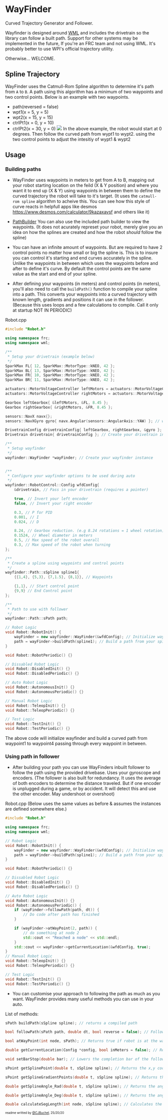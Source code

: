 # WayFinder
Curved Trajectory Generator and Follower.

Wayfinder is designed around [WML](https://github.com/wml-frc) and includes the drivetrain so the library can follow a built path. Support for other systems may be implemented in the future, If you're an FRC team and not using WML. It's probably better to use WPI's official trajectory utility.

Otherwise... WELCOME.

## Spline Trajectory
WayFinder uses the Catmull-Rom Spline algorithm to determine it's path from `A` to `B`. A path using this algorithm has a minimum of two waypoints and two control points. Below is an example with two waypoints.

- path(reversed = false)
- wpt1(x = 5, y = 5)
- wpt2(x = 15, y = 15)
- ctrlPt1(x = 0, y = 10)
- ctrlPt2(x = 30, y = 0)
![](img/spline.png)
In the above example, the robot would start at 0 degrees. Then follow the curved path from wypt1 to wypt2. using the two control points to adjust the intesitiy of wypt1 & wypt2


## Usage

### Building paths

- WayFinder uses waypoints in meters to get from A to B, mapping out your robot starting location on the feild (X & Y position) and where you want it to end up (X & Y) using waypoints in between them to define the curved trajectory the robot will take to it's target. (It uses the `catmull-rom spline` algorithm to acheive this. You can see how this style of curve reacts in helpfull apps like desmos https://www.desmos.com/calculator/9kazaxavsf and others like it)


- [PathBuilder](pathBuilder/README.md) You can also use the included path builder to view the waypoints. (It does not acurately represet your robot, merely give you an idea on how the splines are created and how the robot *should* follow the spline)

- You can have an infinite amount of waypoints. But are required to have 2 control points no matter how small or big the spline is. This is to insure you can control it's starting and end curves accurately in the spline. Unlike the waypoints in between which uses the waypoints before and after to define it's curve. By default the control points are the same value as the start and end of your spline.

- After defining your waypoints (in meters) and control points (in meters), you'll also need to call the `buildPath()` function to compile your spline into a path. This converts your waypoints into a curved trajectory with known length, gradients and positions it can use in the follower. (Because this uses loops and a few calculations to compile. Call it only at startup NOT IN PERIODIC)


Robot.cpp
```cpp
#include "Robot.h"

using namespace frc;
using namespace wml;

/**
 * Setup your drivetrain (example below)
 */
SparkMax FL{ 12, SparkMax::MotorType::kNEO, 42 };
SparkMax BL{ 13, SparkMax::MotorType::kNEO, 42 };
SparkMax FR{ 10, SparkMax::MotorType::kNEO, 42 };
SparkMax BR{ 11, SparkMax::MotorType::kNEO, 42 };

actuators::MotorVoltageController leftMotors = actuators::MotorVoltageController::Group(FL, BL);
actuators::MotorVoltageController rightMotors = actuators::MotorVoltageController::Group(FR, BR);

Gearbox leftGearbox{ &leftMotors, &FL, 8.45 };
Gearbox rightGearbox{ &rightMotors, &FR, 8.45 };

sensors::NavX navx{};
sensors::NavXGyro gyro{ navx.Angular(sensors::AngularAxis::YAW) }; // wayfinder requires the gyroscope

DrivetrainConfig drivetrainConfig{ leftGearbox, rightGearbox, &gyro };
Drivetrain drivetrain{ drivetrainConfig }; // Create your drivetrain instance

/**
 * Setup wayfinder
 */
wayfinder::WayFinder *wayFinder; // Create your wayfinder instance


/**
 * Configure your wayfinder options to be used during auto
 */
wayfinder::RobotControl::Config wfdConfig{
	&drivetrain, // Pass in your drivetrain (requires a pointer)

	true, // Invert your left encoder
	false, // Invert your right encoder

	0.3, // P for PID
	0.001, // I
	0.024, // D

	8.24, // Gearbox reduction. (e.g 8.24 rotations = 1 wheel rotation)
	0.1524, // Wheel diameter in meters
	0.5, // Max speed of the robot overall
	0.3, // Max speed of the robot when turning
};

/**
 * Create a spline using waypoints and control points
 */
wayfinder::Path::sSpline spline1{
	{{1,4}, {5,3}, {7,1.5}, {8,1}}, // Waypoints

	{1,1}, // Start control point
	{9,9} // End Control point
};

/**
 * Path to use with follower
 */
wayfinder::Path::sPath path;

// Robot Logic
void Robot::RobotInit() {
	wayFinder = new wayfinder::WayFinder(&wfdConfig); // Initialize wayFinder and pass in your config
	path = wayFinder->buildPath(spline1); // Build a path from your spine
}

void Robot::RobotPeriodic() {}

// Dissabled Robot Logic
void Robot::DisabledInit() {}
void Robot::DisabledPeriodic() {}

// Auto Robot Logic
void Robot::AutonomousInit() {}
void Robot::AutonomousPeriodic() {}

// Manual Robot Logic
void Robot::TeleopInit() {}
void Robot::TeleopPeriodic() {}

// Test Logic
void Robot::TestInit() {}
void Robot::TestPeriodic() {}
```

The above code will initialize wayfinder and build a curved path from waypoint1 to waypoint4 passing through every waypoint in between.


### Using path in follower

- After building your path you can use WayFinders inbuilt follower to follow the path using the provided drivebase. Uses your gyroscope and encoders. (The follower is also built for redundancy. It uses the average of both encoders to determine the distance traveled. But if one encoder is unplugged during a game, or by accident. It will detect this and use the other encoder. May undershoot or overshoot)

Robot.cpp (Below uses the same values as before & assumes the instances are defined somewhere else.)
```cpp
#include "Robot.h"

using namespace frc;
using namespace wml;

// Robot Logic
void Robot::RobotInit() {
	wayFinder = new wayfinder::WayFinder(&wfdConfig); // Initialize wayFinder and pass in your config
	path = wayFinder->buildPath(spline1); // Build a path from your spine
}

void Robot::RobotPeriodic() {}

// Dissabled Robot Logic
void Robot::DisabledInit() {}
void Robot::DisabledPeriodic() {}

// Auto Robot Logic
void Robot::AutonomousInit() {}
void Robot::AutonomousPeriodic() {
	if (wayFinder->followPath(path, dt)) {
		// Do code after path has finished
	}

	if (wayFinder->atWayPoint(2, path)) {
		// do something at node 2
		std::cout << "Reached a node" << std::endl;
	}
	std::cout << wayFinder->getCurrentLocation(&wfdConfig, true);
}
// Manual Robot Logic
void Robot::TeleopInit() {}
void Robot::TeleopPeriodic() {}

// Test Logic
void Robot::TestInit() {}
void Robot::TestPeriodic() {}
```

- You can customise your approach to following the path as much as you want. WayFinder provides many useful methods you can use in your auto. 

List of methods:
```cpp
sPath buildPath(sSpline spline); // returns a compiled path

bool followPath(sPath path, double dt, bool reverse = false); // Follows path using input dt, returns true once path is complete

bool atWayPoint(int node, sPath); // Returns true if robot is at the waypoint node or has traveled past it

double getCurrentLocation(Config *config, bool inMeters = false); // Returns the robots current location in spline. Either in rotations of wheel or meters

void setBarStop(double bar); // Lowers the completion bar of the follower (if spline length is 8, and bar is set to 0.5, robot will stop at 7.5 or after) Best for robots with large amounts of encoder drift or PID values which don't completely stop at the final point

sPoint getSplinePoint(double t, sSpline spline); // Returns the x,y coordinates along a spline. Where t represents meters along spline

sPoint getSplineGradientPoints(double t, sSpline spline); // Returns the gradient values of a point along the spline

double getSplineAngle_Rad(double t, sSpline spline); // Returns the angle of the robot at a certain point in the spline in radians

double getSplineAngle_Deg(double t, sSpline spline); // Returns the angle of the robot at a certain point in the spline in degrees

double calculateSegLength(int node, sSpline spline); // Calculates the length between the input waypoint node and the next.

```

<sub><sup>readme writted by [@CJBuchel](https://github.com/CJBuchel), 25/20/20</sup></sub>
